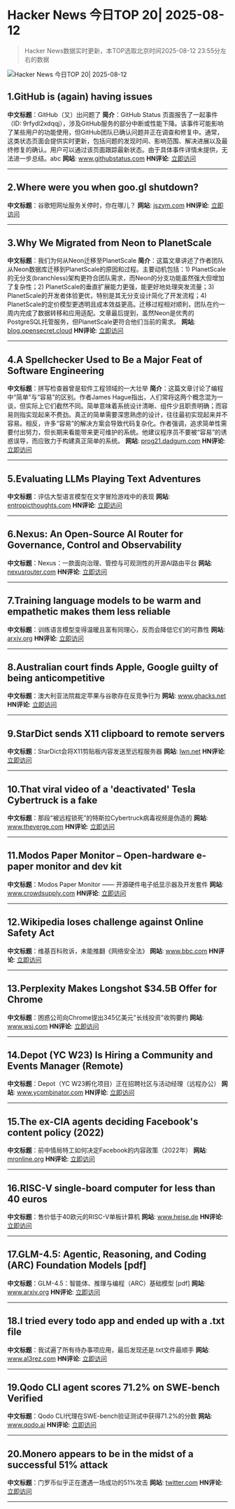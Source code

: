 # Hacker News 今日TOP 20| 2025-08-12

> Hacker News数据实时更新，本TOP选取北京时间2025-08-12 23:55分左右的数据

![Hacker News 今日TOP 20| 2025-08-12](https://img.chuhaix.com/2024/0910_imageFile-1665440404179-628424718_1725901191.png)

## 1.GitHub is (again) having issues
**中文标题**：GitHub（又）出问题了
**简介**：GitHub Status 页面报告了一起事件（ID: 9rfydl2xdqqj），涉及GitHub服务的部分中断或性能下降。该事件可能影响了某些用户的功能使用，但GitHub团队已确认问题并正在调查和修复中。通常，这类状态页面会提供实时更新，包括问题的发现时间、影响范围、解决进展以及最终修复的确认。用户可以通过该页面跟踪最新状态。由于具体事件详情未提供，无法进一步总结。abc
**网站**:  <a href='https://www.githubstatus.com/incidents/9rfydl2xdqqj' target='_blank' rel='nofollow'>www.githubstatus.com</a>
**HN评论**:  <a href='https://news.ycombinator.com/item?id=44876784&utm_source=www.chuhaix.com' target='_blank' rel='nofollow'>立即访问</a>

---

## 2.Where were you when goo.gl shutdown?
**中文标题**：谷歌短网址服务关停时，你在哪儿？
**网站**:  <a href='https://jszym.com/blog/archiving_googl/' target='_blank' rel='nofollow'>jszym.com</a>
**HN评论**:  <a href='https://news.ycombinator.com/item?id=44877021&utm_source=www.chuhaix.com' target='_blank' rel='nofollow'>立即访问</a>

---

## 3.Why We Migrated from Neon to PlanetScale
**中文标题**：我们为何从Neon迁移至PlanetScale
**简介**：这篇文章讲述了作者团队从Neon数据库迁移到PlanetScale的原因和过程。主要动机包括：1) PlanetScale的无分支(branchless)架构更符合团队需求，而Neon的分支功能虽然强大但增加了复杂性；2) PlanetScale的垂直扩展能力更强，能更好地处理突发流量；3) PlanetScale的开发者体验更优，特别是其无分支设计简化了开发流程；4) PlanetScale的定价模型更透明且成本效益更高。迁移过程相对顺利，团队在约一周内完成了数据转移和应用适配。文章最后提到，虽然Neon是优秀的PostgreSQL托管服务，但PlanetScale更符合他们当前的需求。
**网站**:  <a href='https://blog.opensecret.cloud/why-we-migrated-from-neon-to-planetscale/' target='_blank' rel='nofollow'>blog.opensecret.cloud</a>
**HN评论**:  <a href='https://news.ycombinator.com/item?id=44877147&utm_source=www.chuhaix.com' target='_blank' rel='nofollow'>立即访问</a>

---

## 4.A Spellchecker Used to Be a Major Feat of Software Engineering
**中文标题**：拼写检查器曾是软件工程领域的一大壮举
**简介**：这篇文章讨论了编程中“简单”与“容易”的区别。作者James Hague指出，人们常将这两个概念混为一谈，但实际上它们截然不同。简单意味着系统设计清晰、组件少且职责明确；而容易则指实现起来不费劲。真正的简单需要深思熟虑的设计，往往最初实现起来并不容易。相反，许多“容易”的解决方案会导致代码复杂化。作者强调，追求简单性需要付出努力，但长期来看能带来更可维护的系统。他建议程序员不要被“容易”的诱惑误导，而应致力于构建真正简单的系统。
**网站**:  <a href='https://prog21.dadgum.com/29.html' target='_blank' rel='nofollow'>prog21.dadgum.com</a>
**HN评论**:  <a href='https://news.ycombinator.com/item?id=44843223&utm_source=www.chuhaix.com' target='_blank' rel='nofollow'>立即访问</a>

---

## 5.Evaluating LLMs Playing Text Adventures
**中文标题**：评估大型语言模型在文字冒险游戏中的表现
**网站**:  <a href='https://entropicthoughts.com/evaluating-llms-playing-text-adventures' target='_blank' rel='nofollow'>entropicthoughts.com</a>
**HN评论**:  <a href='https://news.ycombinator.com/item?id=44877404&utm_source=www.chuhaix.com' target='_blank' rel='nofollow'>立即访问</a>

---

## 6.Nexus: An Open-Source AI Router for Governance, Control and Observability
**中文标题**：Nexus：一款面向治理、管控与可观测性的开源AI路由平台
**网站**:  <a href='https://nexusrouter.com/blog/introducing-nexus-the-open-source-ai-router' target='_blank' rel='nofollow'>nexusrouter.com</a>
**HN评论**:  <a href='https://news.ycombinator.com/item?id=44876844&utm_source=www.chuhaix.com' target='_blank' rel='nofollow'>立即访问</a>

---

## 7.Training language models to be warm and empathetic makes them less reliable
**中文标题**：训练语言模型变得温暖且富有同理心，反而会降低它们的可靠性
**网站**:  <a href='https://arxiv.org/abs/2507.21919' target='_blank' rel='nofollow'>arxiv.org</a>
**HN评论**:  <a href='https://news.ycombinator.com/item?id=44875992&utm_source=www.chuhaix.com' target='_blank' rel='nofollow'>立即访问</a>

---

## 8.Australian court finds Apple, Google guilty of being anticompetitive
**中文标题**：澳大利亚法院裁定苹果与谷歌存在反竞争行为
**网站**:  <a href='https://www.ghacks.net/2025/08/12/australian-court-finds-apple-google-guilty-of-being-anticompetitive/' target='_blank' rel='nofollow'>www.ghacks.net</a>
**HN评论**:  <a href='https://news.ycombinator.com/item?id=44875961&utm_source=www.chuhaix.com' target='_blank' rel='nofollow'>立即访问</a>

---

## 9.StarDict sends X11 clipboard to remote servers
**中文标题**：StarDict会将X11剪贴板内容发送至远程服务器
**网站**:  <a href='https://lwn.net/SubscriberLink/1032732/3334850da49689e1/' target='_blank' rel='nofollow'>lwn.net</a>
**HN评论**:  <a href='https://news.ycombinator.com/item?id=44872313&utm_source=www.chuhaix.com' target='_blank' rel='nofollow'>立即访问</a>

---

## 10.That viral video of a 'deactivated' Tesla Cybertruck is a fake
**中文标题**：那段“被远程锁死”的特斯拉Cybertruck病毒视频是伪造的
**网站**:  <a href='https://www.theverge.com/tesla/757594/tesla-cybertruck-deactivated-viral-video-fake' target='_blank' rel='nofollow'>www.theverge.com</a>
**HN评论**:  <a href='https://news.ycombinator.com/item?id=44876449&utm_source=www.chuhaix.com' target='_blank' rel='nofollow'>立即访问</a>

---

## 11.Modos Paper Monitor – Open-hardware e-paper monitor and dev kit
**中文标题**：Modos Paper Monitor —— 开源硬件电子纸显示器及开发套件
**网站**:  <a href='https://www.crowdsupply.com/modos-tech/modos-paper-monitor' target='_blank' rel='nofollow'>www.crowdsupply.com</a>
**HN评论**:  <a href='https://news.ycombinator.com/item?id=44836294&utm_source=www.chuhaix.com' target='_blank' rel='nofollow'>立即访问</a>

---

## 12.Wikipedia loses challenge against Online Safety Act
**中文标题**：维基百科败诉，未能推翻《网络安全法》
**网站**:  <a href='https://www.bbc.com/news/articles/cjr11qqvvwlo' target='_blank' rel='nofollow'>www.bbc.com</a>
**HN评论**:  <a href='https://news.ycombinator.com/item?id=44866208&utm_source=www.chuhaix.com' target='_blank' rel='nofollow'>立即访问</a>

---

## 13.Perplexity Makes Longshot $34.5B Offer for Chrome
**中文标题**：困惑公司向Chrome提出345亿美元"长线投资"收购要约
**网站**:  <a href='https://www.wsj.com/tech/perplexity-makes-longshot-34-5-billion-offer-for-chrome-5ddb7a22' target='_blank' rel='nofollow'>www.wsj.com</a>
**HN评论**:  <a href='https://news.ycombinator.com/item?id=44877656&utm_source=www.chuhaix.com' target='_blank' rel='nofollow'>立即访问</a>

---

## 14.Depot (YC W23) Is Hiring a Community and Events Manager (Remote)
**中文标题**：Depot（YC W23孵化项目）正在招聘社区与活动经理（远程办公）
**网站**:  <a href='https://www.ycombinator.com/companies/depot/jobs/K1IFotJ-community-events-manager' target='_blank' rel='nofollow'>www.ycombinator.com</a>
**HN评论**:  <a href='https://news.ycombinator.com/item?id=44875145&utm_source=www.chuhaix.com' target='_blank' rel='nofollow'>立即访问</a>

---

## 15.The ex-CIA agents deciding Facebook's content policy (2022)
**中文标题**：前中情局特工如何决定Facebook的内容政策（2022年）
**网站**:  <a href='https://mronline.org/2022/07/14/meet-the-ex-cia-agents-deciding-facebooks-content-policy/' target='_blank' rel='nofollow'>mronline.org</a>
**HN评论**:  <a href='https://news.ycombinator.com/item?id=44877221&utm_source=www.chuhaix.com' target='_blank' rel='nofollow'>立即访问</a>

---

## 16.RISC-V single-board computer for less than 40 euros
**中文标题**：售价低于40欧元的RISC-V单板计算机
**网站**:  <a href='https://www.heise.de/en/news/RISC-V-single-board-computer-for-less-than-40-euros-10515044.html' target='_blank' rel='nofollow'>www.heise.de</a>
**HN评论**:  <a href='https://news.ycombinator.com/item?id=44842114&utm_source=www.chuhaix.com' target='_blank' rel='nofollow'>立即访问</a>

---

## 17.GLM-4.5: Agentic, Reasoning, and Coding (ARC) Foundation Models [pdf]
**中文标题**：GLM-4.5：智能体、推理与编程（ARC）基础模型 [pdf]
**网站**:  <a href='https://www.arxiv.org/pdf/2508.06471' target='_blank' rel='nofollow'>www.arxiv.org</a>
**HN评论**:  <a href='https://news.ycombinator.com/item?id=44871337&utm_source=www.chuhaix.com' target='_blank' rel='nofollow'>立即访问</a>

---

## 18.I tried every todo app and ended up with a .txt file
**中文标题**：我试遍了所有待办事项应用，最后发现还是.txt文件最顺手
**网站**:  <a href='https://www.al3rez.com/todo-txt-journey' target='_blank' rel='nofollow'>www.al3rez.com</a>
**HN评论**:  <a href='https://news.ycombinator.com/item?id=44864134&utm_source=www.chuhaix.com' target='_blank' rel='nofollow'>立即访问</a>

---

## 19.Qodo CLI agent scores 71.2% on SWE-bench Verified
**中文标题**：Qodo CLI代理在SWE-bench验证测试中获得71.2%的分数
**网站**:  <a href='https://www.qodo.ai/blog/qodo-command-swe-bench-verified/' target='_blank' rel='nofollow'>www.qodo.ai</a>
**HN评论**:  <a href='https://news.ycombinator.com/item?id=44874736&utm_source=www.chuhaix.com' target='_blank' rel='nofollow'>立即访问</a>

---

## 20.Monero appears to be in the midst of a successful 51% attack
**中文标题**：门罗币似乎正在遭遇一场成功的51%攻击
**网站**:  <a href='https://twitter.com/p3b7_/status/1955173413992984988' target='_blank' rel='nofollow'>twitter.com</a>
**HN评论**:  <a href='https://news.ycombinator.com/item?id=44875109&utm_source=www.chuhaix.com' target='_blank' rel='nofollow'>立即访问</a>

---

